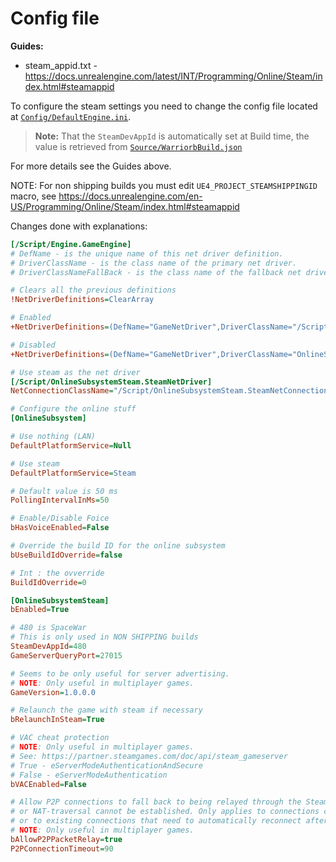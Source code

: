 # Config file

**Guides:**
- steam_appid.txt - https://docs.unrealengine.com/latest/INT/Programming/Online/Steam/index.html#steamappid


To configure the steam settings you need to change the config file located at [`Config/DefaultEngine.ini`](/Config/DefaultEngine.ini).

> **Note:**
That the `SteamDevAppId` is automatically set at Build time, the value is retrieved from [`Source/WarriorbBuild.json`](/Source/WarriorbBuild.json)


For more details see the Guides above.

NOTE: For non shipping builds you must edit `UE4_PROJECT_STEAMSHIPPINGID`
macro, see https://docs.unrealengine.com/en-US/Programming/Online/Steam/index.html#steamappid


Changes done with explanations:
```ini
[/Script/Engine.GameEngine]
# DefName - is the unique name of this net driver definition.
# DriverClassName - is the class name of the primary net driver.
# DriverClassNameFallBack - is the class name of the fallback net driver if the primary net driver class fails to initialize.

# Clears all the previous definitions
!NetDriverDefinitions=ClearArray

# Enabled
+NetDriverDefinitions=(DefName="GameNetDriver",DriverClassName="/Script/OnlineSubsystemSteam.SteamNetDriver",DriverClassNameFallback="/Script/OnlineSubsystemUtils.IpNetDriver")

# Disabled
+NetDriverDefinitions=(DefName="GameNetDriver",DriverClassName="OnlineSubsystemUtils.IpNetDriver",DriverClassNameFallback="/Script/OnlineSubsystemUtils.IpNetDriver")

# Use steam as the net driver
[/Script/OnlineSubsystemSteam.SteamNetDriver]
NetConnectionClassName="/Script/OnlineSubsystemSteam.SteamNetConnection"

# Configure the online stuff
[OnlineSubsystem]

# Use nothing (LAN)
DefaultPlatformService=Null

# Use steam
DefaultPlatformService=Steam

# Default value is 50 ms
PollingIntervalInMs=50

# Enable/Disable Foice
bHasVoiceEnabled=False

# Override the build ID for the online subsystem
bUseBuildIdOverride=false

# Int : the ovverride
BuildIdOverride=0

[OnlineSubsystemSteam]
bEnabled=True

# 480 is SpaceWar
# This is only used in NON SHIPPING builds
SteamDevAppId=480
GameServerQueryPort=27015

# Seems to be only useful for server advertising.
# NOTE: Only useful in multiplayer games.
GameVersion=1.0.0.0

# Relaunch the game with steam if necessary
bRelaunchInSteam=True

# VAC cheat protection
# NOTE: Only useful in multiplayer games.
# See: https://partner.steamgames.com/doc/api/steam_gameserver
# True - eServerModeAuthenticationAndSecure
# False - eServerModeAuthentication
bVACEnabled=False

# Allow P2P connections to fall back to being relayed through the Steam servers if a direct connection
# or NAT-traversal cannot be established. Only applies to connections created after setting this value,
# or to existing connections that need to automatically reconnect after this value is set.
# NOTE: Only useful in multiplayer games.
bAllowP2PPacketRelay=true
P2PConnectionTimeout=90
```

